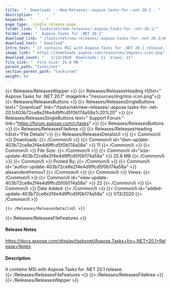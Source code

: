 ```yaml
---
title:  "  Downloads ---New-Releases--aspose.tasks-for-.net-20.1 . " 
description:  "    . " 
keywords:  "    . " 
page_type:  single_release_page
folder_link: " tasks/net/new-releases/-aspose.tasks-for-.net-20.1/"
folder_name: "  Aspose.Tasks for .NET 20.1"
download_link: " /tasks/net/new-releases/-aspose.tasks-for-.net-20.1/403b72ce8e2f4e4d9ffcd5f0b174a58a"
download_text: " Download"
Intro_text: " It contains MSI with Aspose.Tasks for .NET 20.1 release."
image_link: " https://downloads.aspose.com/resources/img/msi-icon.png"
download_count: "   1/13/2020  Downloads: 11  Views: 21"
file_size: "  File Size: 25.8 MB "
parent_path: "tasks/net"
section_parent_path: "tasks/net"
weight: 69 
---
```


{{< Releases/ReleasesWapper >}}
  {{< Releases/ReleasesHeading H2txt="  Aspose.Tasks for .NET 20.1" imagelink="/resources/img/msi-icon.png">}}
  {{< Releases/ReleasesButtons >}}
    {{< Releases/ReleasesSingleButtons text=" Download" link="/tasks/net/new-releases/-aspose.tasks-for-.net-20.1/403b72ce8e2f4e4d9ffcd5f0b174a58a%20%20" >}}
    {{< Releases/ReleasesSingleButtons text=" Support Forum " link="https://forum.aspose.com/c/tasks" >}}
  {{< Releases/ReleasesButtons >}}
  {{< Releases/ReleasesFileArea >}}
    {{< Releases/ReleasesHeading h4txt="File Details">}}
    {{< Releases/ReleasesDetailsUl >}}
            {{< Common/li  >}} Downloads: {{< /Common/li >}} 
      {{< Common/li id="dwn-update-403b72ce8e2f4e4d9ffcd5f0b174a58a" >}} 11 {{< /Common/li >}} 
      {{< Common/li  >}} File Size: {{< /Common/li >}} 
      {{< Common/li id="size-update-403b72ce8e2f4e4d9ffcd5f0b174a58a" >}} 25.8 MB {{< /Common/li >}} 
      {{< Common/li  >}} Posted By: {{< /Common/li >}} 
      {{< Common/li id="author-update-403b72ce8e2f4e4d9ffcd5f0b174a58a" >}} alexanderefremov1 {{< /Common/li >}} 
      {{< Common/li  >}} Views: {{< /Common/li >}} 
      {{< Common/li id="view-update-403b72ce8e2f4e4d9ffcd5f0b174a58a" >}} 22 {{< /Common/li >}} 
      {{< Common/li  >}} Date Added: {{< /Common/li >}} 
      {{< Common/li id="added-update-403b72ce8e2f4e4d9ffcd5f0b174a58a" >}} 1/13/2020 {{< /Common/li >}} 

    {{< /Releases/ReleasesDetailsUl >}}

  {{< Releases/ReleasesFileFeatures >}}
      <h4>Release Notes</h4><div><a href="https://docs.aspose.com/display/tasksnet/Aspose.Tasks+for+.NET+20.1+Release+Notes">https://docs.aspose.com/display/tasksnet/Aspose.Tasks+for+.NET+20.1+Release+Notes</a></div><h4>Description</h4><div class="HTMLDescription">It contains MSI with Aspose.Tasks for .NET 20.1 release.</div>
  {{< /Releases/ReleasesFileFeatures >}}
 {{< /Releases/ReleasesFileArea >}}
{{< /Releases/ReleasesWapper >}}


